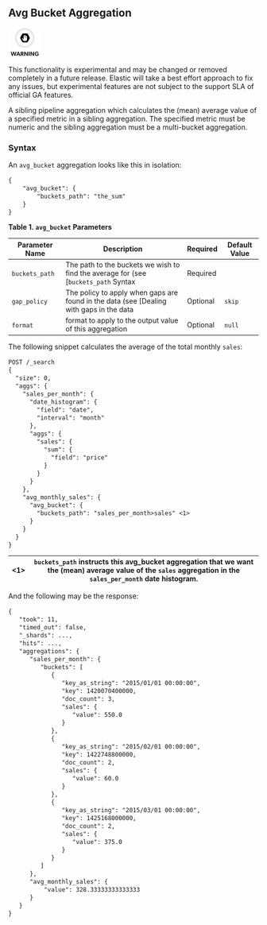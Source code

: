 ## Avg Bucket Aggregation

![Warning](images/icons/warning.png)

This functionality is experimental and may be changed or removed completely in a future release. Elastic will take a best effort approach to fix any issues, but experimental features are not subject to the support SLA of official GA features.

A sibling pipeline aggregation which calculates the (mean) average value of a specified metric in a sibling aggregation. The specified metric must be numeric and the sibling aggregation must be a multi-bucket aggregation.

### Syntax

An `avg_bucket` aggregation looks like this in isolation:
    
    
    {
        "avg_bucket": {
            "buckets_path": "the_sum"
        }
    }

 **Table 1. `avg_bucket` Parameters**
 
Parameter Name| Description| Required| Default Value    
---|---|---|---    
`buckets_path`| The path to the buckets we wish to find the average for (see [`buckets_path` Syntax| Required|     
`gap_policy`| The policy to apply when gaps are found in the data (see [Dealing with gaps in the data| Optional| `skip`    
`format`| format to apply to the output value of this aggregation| Optional| `null`  
  
  


The following snippet calculates the average of the total monthly `sales`:
    
    
    POST /_search
    {
      "size": 0,
      "aggs": {
        "sales_per_month": {
          "date_histogram": {
            "field": "date",
            "interval": "month"
          },
          "aggs": {
            "sales": {
              "sum": {
                "field": "price"
              }
            }
          }
        },
        "avg_monthly_sales": {
          "avg_bucket": {
            "buckets_path": "sales_per_month>sales" <1>
          }
        }
      }
    }

<1>| `buckets_path` instructs this avg_bucket aggregation that we want the (mean) average value of the `sales` aggregation in the `sales_per_month` date histogram.     
---|---  
  
And the following may be the response:
    
    
    {
       "took": 11,
       "timed_out": false,
       "_shards": ...,
       "hits": ...,
       "aggregations": {
          "sales_per_month": {
             "buckets": [
                {
                   "key_as_string": "2015/01/01 00:00:00",
                   "key": 1420070400000,
                   "doc_count": 3,
                   "sales": {
                      "value": 550.0
                   }
                },
                {
                   "key_as_string": "2015/02/01 00:00:00",
                   "key": 1422748800000,
                   "doc_count": 2,
                   "sales": {
                      "value": 60.0
                   }
                },
                {
                   "key_as_string": "2015/03/01 00:00:00",
                   "key": 1425168000000,
                   "doc_count": 2,
                   "sales": {
                      "value": 375.0
                   }
                }
             ]
          },
          "avg_monthly_sales": {
              "value": 328.33333333333333
          }
       }
    }
